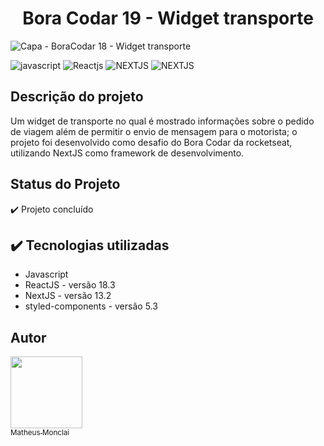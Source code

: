 <!-- # Bora Codar 19 - Widget transporte -->

<h1 align="center"> Bora Codar 19 - Widget transporte </h1>

![Capa - BoraCodar 18 - Widget transporte](https://github.com/monclai/bora_codar_19_widget_transporte/assets/44307789/8d10d874-da56-4d3e-a80f-0f59737a6599#vitrinedev)


![javascript](https://img.shields.io/badge/LANGUAGE-javascript-yellow)
![Reactjs](https://img.shields.io/badge/LIBRARY-ReactJS-blue)
![NEXTJS](https://img.shields.io/badge/FRAMEWORK-NextJS-darkblue)
![NEXTJS](https://img.shields.io/badge/STATUS-concluded-green)

## Descrição do projeto

Um widget de transporte no qual é mostrado informações sobre o pedido de viagem além de permitir o envio de mensagem para o motorista; o projeto foi desenvolvido como desafio do Bora Codar da rocketseat, utilizando NextJS como framework de desenvolvimento.

## Status do Projeto

✔️ Projeto concluído

## ✔️ Tecnologias utilizadas

* Javascript
* ReactJS - versão 18.3
* NextJS - versão 13.2
* styled-components - versão 5.3

## Autor

[<img src="https://avatars.githubusercontent.com/u/44307789?v=4" width=115><br><sub>Matheus Monclai</sub>]([https://github.com/camilafernanda](https://github.com/monclai))
